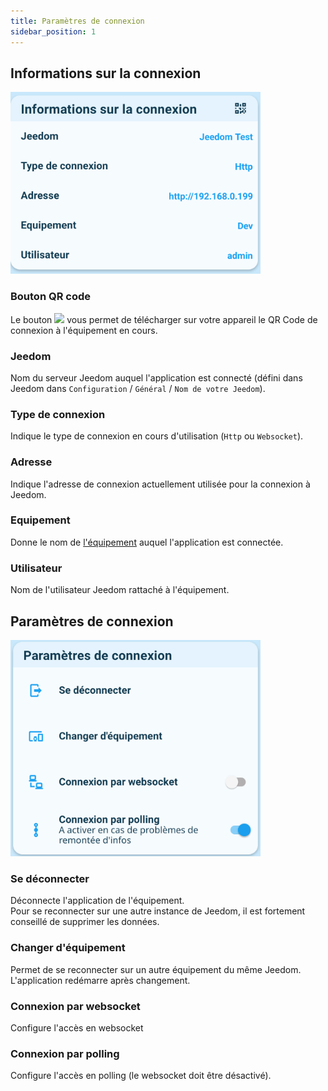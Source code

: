 ```yaml
---
title: Paramètres de connexion
sidebar_position: 1
---
```



## Informations sur la connexion

<img src="../../../../../img/app/connection1.png"  width="400" />

### Bouton QR code

Le bouton <img src="https://fonts.gstatic.com/s/i/materialicons/qr_code/v12/24px.svg" width="20" zoom="false" /> vous permet de télécharger sur votre appareil le QR Code de connexion à l'équipement en cours.

### Jeedom

Nom du serveur Jeedom auquel l'application est connecté (défini dans Jeedom dans `Configuration` / `Général` / `Nom de votre Jeedom`).

### Type de connexion

Indique le type de connexion en cours d'utilisation (`Http` ou `Websocket`).

### Adresse

Indique l'adresse de connexion actuellement utilisée pour la connexion à Jeedom.

### Equipement

Donne le nom de [l'équipement](/docs/documentation/plugin/equipment/add-equipment) auquel l'application est connectée.

### Utilisateur

Nom de l'utilisateur Jeedom rattaché à l'équipement.

## Paramètres de connexion

<img src="../../../../../img/app/connection2.png"  width="400" />

### Se déconnecter

Déconnecte l'application de l'équipement.  
Pour se reconnecter sur une autre instance de Jeedom, il est fortement conseillé de supprimer les données.

### Changer d'équipement

Permet de se reconnecter sur un autre équipement du même Jeedom.  
L'application redémarre après changement.

### Connexion par websocket

Configure l'accès en websocket

### Connexion par polling

Configure l'accès en polling (le websocket doit être désactivé).
